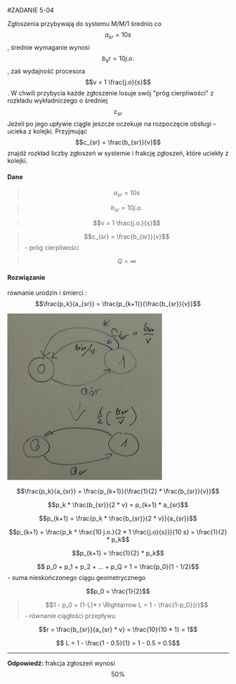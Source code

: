 #ZADANIE 5-04

Zgłoszenia przybywają do systemu M/M/1 średnio co $$a_{sr} = 10 s$$, średnie wymaganie wynosi $$b_sr = 10 j.o.$$,
zaś wydajność procesora $$v = 1 \frac{j.o}{s}$$.
W chwili przybycia każde zgłoszenie losuje swój "próg cierpliwości" z rozkładu wykładniczego o średniej $$c_{sr}$$ 
Jeżeli po jego upływie ciągle jeszcze oczekuje na rozpoczęcie obsługi – ucieka z kolejki. 
Przyjmując $$c_{sr} = \frac{b_{sr}}{v}$$ znajdź rozkład liczby zgłoszeń w systemie i frakcję zgłoszeń, które uciekły z kolejki.

#### Dane

> $$a_{sr} = 10s$$

> $$b_{sr} = 10 j.o.$$

> $$v = 1 \frac{j.o.}{s}$$

> $$c_{sr} = \frac{b_{sr}}{v}$$ - próg cierpliwości

> $$Q = \infty$$

#### Rozwiązanie

równanie urodzin i śmierci : $$\frac{p_k}{a_{sr}} = \frac{p_{k+1}}{\frac{b_{sr}}{v}}$$

![5-04.png](5-04.png "5-04.png")

$$\frac{p_k}{a_{sr}} = \frac{p_{k+1}}{\frac{1}{2} * \frac{b_{sr}}{v}}$$

$$p_k * \frac{b_{sr}}{2 * v} = p_{k+1} * a_{sr}$$

$$p_{k+1} = \frac{p_k * \frac{b_{sr}}{2 * v}}{a_{sr}}$$

$$p_{k+1} = \frac{p_k * \frac{10 j.o.}{2 * 1 \frac{j.o}{s}}}{10 s} = \frac{1}{2} * p_k$$

$$p_{k+1} = \frac{1}{2} * p_k$$

$$ p_0 + p_1 + p_2 + ... + p_Q = 1 = \frac{p_0}{1 - 1/2}$$ - suma nieskończonego ciągu geometrycznego
  
$$p_0 = \frac{1}{2}$$

> $$1 - p_0 = (1-L)* r \Rightarrow L = 1 - \frac{1-p_0}{r}$$ - równanie ciągłości przepływu
 
$$r = \frac{b_{sr}}{a_{sr} * v} = \frac{10}{10 * 1} = 1$$

$$ L = 1 - \frac{1 - 0.5}{1} = 1 - 0.5 = 0.5$$

----
**Odpowiedź:** frakcja zgłoszeń wynosi $$50 \%$$
